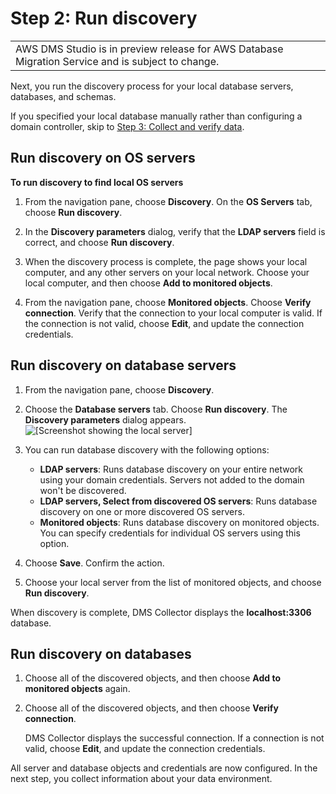 # Step 2: Run discovery<a name="CHAP_DMSStudio_GettingStarted_Run"></a>


|  | 
| --- |
| AWS DMS Studio is in preview release for AWS Database Migration Service and is subject to change\. | 

Next, you run the discovery process for your local database servers, databases, and schemas\.

If you specified your local database manually rather than configuring a domain controller, skip to [Step 3: Collect and verify data](CHAP_DMSStudio_GettingStarted_Collect.md)\.

## Run discovery on OS servers<a name="CHAP_DMSStudio_GettingStarted_Run_OSServers"></a>

**To run discovery to find local OS servers**

1. From the navigation pane, choose **Discovery**\. On the **OS Servers** tab, choose **Run discovery**\.

1. In the **Discovery parameters** dialog, verify that the **LDAP servers** field is correct, and choose **Run discovery**\.

1. When the discovery process is complete, the page shows your local computer, and any other servers on your local network\. Choose your local computer, and then choose **Add to monitored objects**\. 

1. From the navigation pane, choose **Monitored objects**\. Choose **Verify connection**\. Verify that the connection to your local computer is valid\. If the connection is not valid, choose **Edit**, and update the connection credentials\.

## Run discovery on database servers<a name="CHAP_DMSStudio_GettingStarted_Run_DBServers"></a>

1. From the navigation pane, choose **Discovery**\.

1. Choose the **Database servers** tab\. Choose **Run discovery**\. The **Discovery parameters** dialog appears\.  
![\[Screenshot showing the local server\]](http://docs.aws.amazon.com/dms/latest/userguide/images/dmsstudio_061.png)

1. You can run database discovery with the following options:
   + **LDAP servers**: Runs database discovery on your entire network using your domain credentials\. Servers not added to the domain won't be discovered\.
   + **LDAP servers, Select from discovered OS servers**: Runs database discovery on one or more discovered OS servers\. 
   + **Monitored objects**: Runs database discovery on monitored objects\. You can specify credentials for individual OS servers using this option\.

1. Choose **Save**\. Confirm the action\.

1. Choose your local server from the list of monitored objects, and choose **Run discovery**\.

When discovery is complete, DMS Collector displays the **localhost:3306** database\.

## Run discovery on databases<a name="CHAP_DMSStudio_GettingStarted_Run_DB"></a>

1. Choose all of the discovered objects, and then choose **Add to monitored objects** again\.

1. Choose all of the discovered objects, and then choose **Verify connection**\. 

   DMS Collector displays the successful connection\. If a connection is not valid, choose **Edit**, and update the connection credentials\.

All server and database objects and credentials are now configured\. In the next step, you collect information about your data environment\.